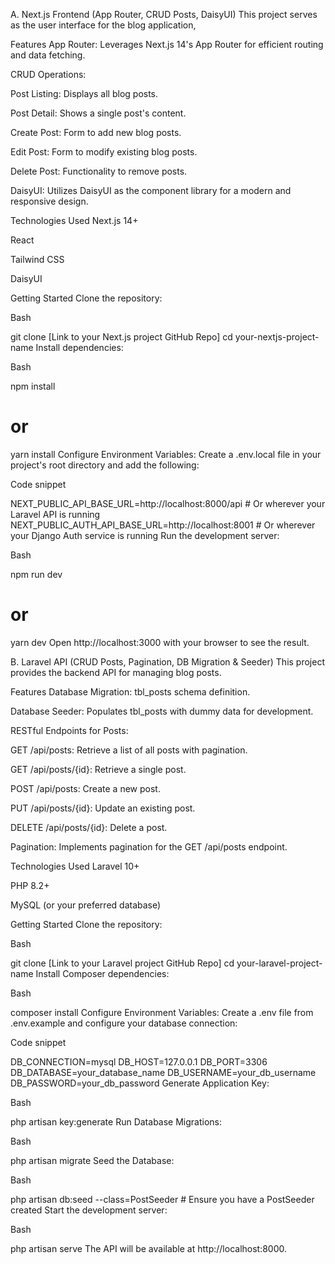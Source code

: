 A. Next.js Frontend (App Router, CRUD Posts, DaisyUI)
This project serves as the user interface for the blog application,

Features
App Router: Leverages Next.js 14's App Router for efficient routing and data fetching.

CRUD Operations:

Post Listing: Displays all blog posts.

Post Detail: Shows a single post's content.

Create Post: Form to add new blog posts.

Edit Post: Form to modify existing blog posts.

Delete Post: Functionality to remove posts.

DaisyUI: Utilizes DaisyUI as the component library for a modern and responsive design.

Technologies Used
Next.js 14+

React

Tailwind CSS

DaisyUI

Getting Started
Clone the repository:

Bash

git clone [Link to your Next.js project GitHub Repo]
cd your-nextjs-project-name
Install dependencies:

Bash

npm install

# or

yarn install
Configure Environment Variables:
Create a .env.local file in your project's root directory and add the following:

Code snippet

NEXT_PUBLIC_API_BASE_URL=http://localhost:8000/api # Or wherever your Laravel API is running
NEXT_PUBLIC_AUTH_API_BASE_URL=http://localhost:8001 # Or wherever your Django Auth service is running
Run the development server:

Bash

npm run dev

# or

yarn dev
Open http://localhost:3000 with your browser to see the result.

B. Laravel API (CRUD Posts, Pagination, DB Migration & Seeder)
This project provides the backend API for managing blog posts.

Features
Database Migration: tbl_posts schema definition.

Database Seeder: Populates tbl_posts with dummy data for development.

RESTful Endpoints for Posts:

GET /api/posts: Retrieve a list of all posts with pagination.

GET /api/posts/{id}: Retrieve a single post.

POST /api/posts: Create a new post.

PUT /api/posts/{id}: Update an existing post.

DELETE /api/posts/{id}: Delete a post.

Pagination: Implements pagination for the GET /api/posts endpoint.

Technologies Used
Laravel 10+

PHP 8.2+

MySQL (or your preferred database)

Getting Started
Clone the repository:

Bash

git clone [Link to your Laravel project GitHub Repo]
cd your-laravel-project-name
Install Composer dependencies:

Bash

composer install
Configure Environment Variables:
Create a .env file from .env.example and configure your database connection:

Code snippet

DB_CONNECTION=mysql
DB_HOST=127.0.0.1
DB_PORT=3306
DB_DATABASE=your_database_name
DB_USERNAME=your_db_username
DB_PASSWORD=your_db_password
Generate Application Key:

Bash

php artisan key:generate
Run Database Migrations:

Bash

php artisan migrate
Seed the Database:

Bash

php artisan db:seed --class=PostSeeder # Ensure you have a PostSeeder created
Start the development server:

Bash

php artisan serve
The API will be available at http://localhost:8000.
